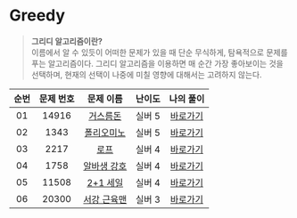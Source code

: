 # Greedy
> **그리디 알고리즘이란?**<br>
> 이름에서 알 수 있듯이 어떠한 문제가 있을 때 단순 무식하게, 탐욕적으로 문제를 푸는 알고리즘이다. 그리디 알고리즘을 이용하면 매 순간 가장 좋아보이는 것을 선택하며, 현재의 선택이 나중에 미칠 영향에 대해서는 고려하지 않는다.


| 순번 | 문제 번호 | 문제 이름 | 난이도 | 나의 풀이 |
|:--:|:----:|:----------:|:---:|:----:|
| 01 | 14916 | [거스름돈](https://www.acmicpc.net/problem/14916) | 실버 5 | [바로가기](./14916/) |
| 02 | 1343 | [폴리오미노](https://www.acmicpc.net/problem/1343) | 실버 5 | [바로가기](./1343/) |
| 03 | 2217 | [로프](https://www.acmicpc.net/problem/2217) | 실버 4 | [바로가기](./2217/) |
| 04 | 1758 | [알바생 강호](https://www.acmicpc.net/problem/1758) | 실버 4 | [바로가기](./1758/) |
| 05 | 11508 | [2+1 세일](https://www.acmicpc.net/problem/11508) | 실버 4 | [바로가기](./11508/) |
| 06 | 20300 | [서강 근육맨](https://www.acmicpc.net/problem/20300) | 실버 3 | [바로가기](./20300/) |